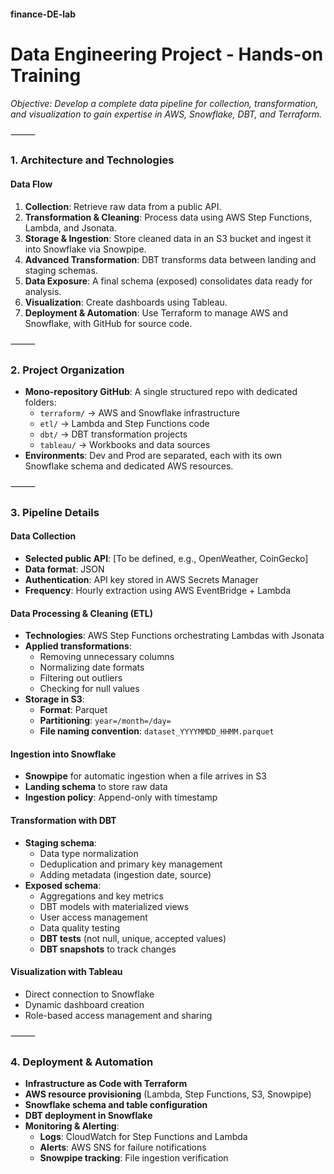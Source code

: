 #### finance-DE-lab

# Data Engineering Project - Hands-on Training

*Objective: Develop a complete data pipeline for collection, transformation, and visualization to gain expertise in AWS, Snowflake, DBT, and Terraform.*

⸻

### 1. Architecture and Technologies


#### Data Flow

1. **Collection**: Retrieve raw data from a public API.
2. **Transformation & Cleaning**: Process data using AWS Step Functions, Lambda, and Jsonata.
3. **Storage & Ingestion**: Store cleaned data in an S3 bucket and ingest it into Snowflake via Snowpipe.
4. **Advanced Transformation**: DBT transforms data between landing and staging schemas.
5. **Data Exposure**: A final schema (exposed) consolidates data ready for analysis.
6. **Visualization**: Create dashboards using Tableau.
7. **Deployment & Automation**: Use Terraform to manage AWS and Snowflake, with GitHub for source code.

⸻

### 2. Project Organization

- **Mono-repository GitHub**: A single structured repo with dedicated folders:
  - `terraform/` → AWS and Snowflake infrastructure
  - `etl/` → Lambda and Step Functions code
  - `dbt/` → DBT transformation projects
  - `tableau/` → Workbooks and data sources
- **Environments**: Dev and Prod are separated, each with its own Snowflake schema and dedicated AWS resources.

⸻

### 3. Pipeline Details

#### Data Collection

- **Selected public API**: [To be defined, e.g., OpenWeather, CoinGecko]
- **Data format**: JSON
- **Authentication**: API key stored in AWS Secrets Manager
- **Frequency**: Hourly extraction using AWS EventBridge + Lambda

#### Data Processing & Cleaning (ETL)

- **Technologies**: AWS Step Functions orchestrating Lambdas with Jsonata
- **Applied transformations**:
  - Removing unnecessary columns
  - Normalizing date formats
  - Filtering out outliers
  - Checking for null values
- **Storage in S3**:
  - **Format**: Parquet
  - **Partitioning**: `year=/month=/day=`
  - **File naming convention**: `dataset_YYYYMMDD_HHMM.parquet`

#### Ingestion into Snowflake

- **Snowpipe** for automatic ingestion when a file arrives in S3
- **Landing schema** to store raw data
- **Ingestion policy**: Append-only with timestamp

#### Transformation with DBT

- **Staging schema**:
  - Data type normalization
  - Deduplication and primary key management
  - Adding metadata (ingestion date, source)
- **Exposed schema**:
  - Aggregations and key metrics
  - DBT models with materialized views
  - User access management
  - Data quality testing
  - **DBT tests** (not null, unique, accepted values)
  - **DBT snapshots** to track changes

#### Visualization with Tableau

- Direct connection to Snowflake
- Dynamic dashboard creation
- Role-based access management and sharing

⸻

### 4. Deployment & Automation

- **Infrastructure as Code with Terraform**
- **AWS resource provisioning** (Lambda, Step Functions, S3, Snowpipe)
- **Snowflake schema and table configuration**
- **DBT deployment in Snowflake**
- **Monitoring & Alerting**:
  - **Logs**: CloudWatch for Step Functions and Lambda
  - **Alerts**: AWS SNS for failure notifications
  - **Snowpipe tracking**: File ingestion verification
